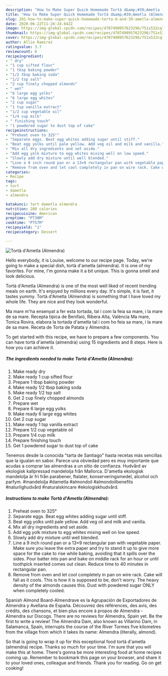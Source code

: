 ```yaml
---
description: "How to Make Super Quick Homemade Tortà d&amp;#39;Ametla (Almendra)"
title: "How to Make Super Quick Homemade Tortà d&amp;#39;Ametla (Almendra)"
slug: 281-how-to-make-super-quick-homemade-torta-d-and-39-ametla-almendra
date: 2020-06-22T11:28:24.642Z
image: https://img-global.cpcdn.com/recipes/4707490957623296/751x532cq70/torta-dametla-almendra-recipe-main-photo.jpg
thumbnail: https://img-global.cpcdn.com/recipes/4707490957623296/751x532cq70/torta-dametla-almendra-recipe-main-photo.jpg
cover: https://img-global.cpcdn.com/recipes/4707490957623296/751x532cq70/torta-dametla-almendra-recipe-main-photo.jpg
author: Allie Ramirez
ratingvalue: 3.7
reviewcount: 8
recipeingredient:
- " dry"
- "1 cup sifted flour"
- "1 tbsp baking powder"
- "1/2 tbsp baking soda"
- "1/2 tsp salt"
- "2 cup finely chopped almonds"
- " wet"
- "6 large egg yolks"
- "6 large egg whites"
- "2 cup sugar"
- "1 tsp vanilla extract"
- "1/2 cup vegetable oil"
- "1/4 cup milk"
- " finishing touch"
- "1 powdered sugar to dust top of cake"
recipeinstructions:
- "Preheat oven to 325°"
- "Separate eggs. Beat egg whites adding sugar until stiff."
- "Beat egg yolks until pale yellow. Add veg oil and milk and vanilla."
- "Mix all dry ingredients and set aside."
- "Add egg yolk mixture to egg whites mixing well on low speed."
- "Slowly add dry mixture until well blended."
- "Line a 9 inch round pan or a 13×9 rectangular pan with vegetable paper. Make sure you leave the extra paper and try to stand it up to give more space for the cake to rise while baking, avoiding that it spills over the sides. Pour batter into pan and bake on middle rack for an hour or until toothpick inserted comes out clean. Reduce time to 40 minutes in rectangular pan."
- "Remove from oven and let cool completely in pan on wire rack. Cake will fall as it cools. This is how it is supposed to be, don&#39;t worry. The heavy density of the almonds causes this. Dust with powdered sugar ONLY when completely cooled."
categories:
- Recipe
tags:
- tort
- dametla
- almendra

katakunci: tort dametla almendra 
nutrition: 208 calories
recipecuisine: American
preptime: "PT30M"
cooktime: "PT57M"
recipeyield: "1"
recipecategory: Dessert

---
```



![Tortà d&#39;Ametla (Almendra)](https://img-global.cpcdn.com/recipes/4707490957623296/751x532cq70/torta-dametla-almendra-recipe-main-photo.jpg)

Hello everybody, it is Louise, welcome to our recipe page. Today, we're going to make a special dish, tortà d&#39;ametla (almendra). It is one of my favorites. For mine, I'm gonna make it a bit unique. This is gonna smell and look delicious.

Tortà d&#39;Ametla (Almendra) is one of the most well liked of recent trending meals on earth. It's enjoyed by millions every day. It's simple, it is fast, it tastes yummy. Tortà d&#39;Ametla (Almendra) is something that I have loved my whole life. They are nice and they look wonderful.

Ma mare m&#39;ha ensenyat a fer esta tortada, tal i com la feia sa mare, i la mare de sa mare. Recepta típica de Benifaió, Ribera Alta, València Ma mare, Tonica Rovira, elabora la tortada d&#39;ametla tal i com ho feia sa mare, i la mare de sa mare. Receta de Torta de Patata y Almendra.


To get started with this recipe, we have to prepare a few components. You can have tortà d&#39;ametla (almendra) using 15 ingredients and 8 steps. Here is how you can achieve it.

<!--inarticleads1-->

##### The ingredients needed to make Tortà d&#39;Ametla (Almendra):

1. Make ready  dry
1. Make ready 1 cup sifted flour
1. Prepare 1 tbsp baking powder
1. Make ready 1/2 tbsp baking soda
1. Make ready 1/2 tsp salt
1. Get 2 cup finely chopped almonds
1. Prepare  wet
1. Prepare 6 large egg yolks
1. Make ready 6 large egg whites
1. Get 2 cup sugar
1. Make ready 1 tsp vanilla extract
1. Prepare 1/2 cup vegetable oil
1. Prepare 1/4 cup milk
1. Prepare  finishing touch
1. Get 1 powdered sugar to dust top of cake


Tenemos desde la conocida &#34;tarta de Santiago&#34; hasta recetas más sencillas que la igualan en sabor. Parece una obviedad pero es muy importante que acudas a comprar las almendras a un sitio de confianza. Hudvård av ekologisk kallpressad mandelolja från Mallorca. D&#39;ametla ekologisk mandelolja är fri från parabener, ftalater, konserveringsmedel, alcohol och parfym. #mandelolja #dametla #almondoil #almondoilbenefits #naturlighudvård #naturalskincare #ekologiskhudvård. 

<!--inarticleads2-->

##### Instructions to make Tortà d&#39;Ametla (Almendra):

1. Preheat oven to 325°
1. Separate eggs. Beat egg whites adding sugar until stiff.
1. Beat egg yolks until pale yellow. Add veg oil and milk and vanilla.
1. Mix all dry ingredients and set aside.
1. Add egg yolk mixture to egg whites mixing well on low speed.
1. Slowly add dry mixture until well blended.
1. Line a 9 inch round pan or a 13×9 rectangular pan with vegetable paper. Make sure you leave the extra paper and try to stand it up to give more space for the cake to rise while baking, avoiding that it spills over the sides. Pour batter into pan and bake on middle rack for an hour or until toothpick inserted comes out clean. Reduce time to 40 minutes in rectangular pan.
1. Remove from oven and let cool completely in pan on wire rack. Cake will fall as it cools. This is how it is supposed to be, don&#39;t worry. The heavy density of the almonds causes this. Dust with powdered sugar ONLY when completely cooled.


Spanish Almond Board-Almendrave es la Agrupación de Exportadores de Almendra y Avellana de España. Découvrez des références, des avis, des crédits, des chansons, et bien plus encore à propos de Almendra - Almendra sur Discogs. There are no reviews for Almendra, Spain yet. Be the first to write a review! The Almendra Dam, also known as Villarino Dam, in Salamanca, Spain, interrupts the course of the River Tormes five kilometres from the village from which it takes its name: Almendra (literally, almond). 

So that is going to wrap it up for this exceptional food tortà d&#39;ametla (almendra) recipe. Thanks so much for your time. I'm sure that you will make this at home. There's gonna be more interesting food at home recipes coming up. Remember to bookmark this page on your browser, and share it to your loved ones, colleague and friends. Thank you for reading. Go on get cooking!
